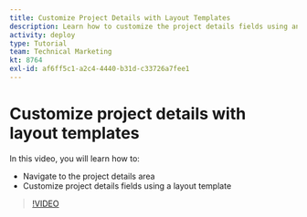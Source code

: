 ```yaml
---
title: Customize Project Details with Layout Templates
description: Learn how to customize the project details fields using an [!DNL Adobe Workfront] layout template.
activity: deploy
type: Tutorial
team: Technical Marketing
kt: 8764
exl-id: af6ff5c1-a2c4-4440-b31d-c33726a7fee1
---
```

# Customize project details with layout templates

In this video, you will learn how to:

* Navigate to the project details area
* Customize project details fields using a layout template

>[!VIDEO](https://video.tv.adobe.com/v/335076/?quality=12)
